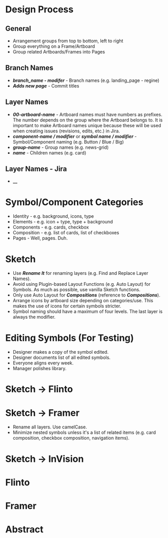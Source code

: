 # Design Process

## General
- Arrangement groups from top to bottom, left to right
- Group everything on a Frame/Artboard
- Group related Artboards/Frames into Pages

## Branch Names
- **_branch_name - modifer_** - Branch names (e.g. landing_page - regine)
- **_Adds new page_** - Commit titles

## Layer Names
- **_00-artboard-name_** - Artboard names must have numbers as prefixes. The number depends on the group where the Artboard belongs to. It is important to make Artboard names unique because these will be used when creating issues (revisions, edits, etc.) in Jira.
- **_component-name / modifier_** or **_symbol name / modifier_** - Symbol/Component naming (e.g. Button / Blue / Big)
- **_group-name_** - Group names (e.g. news-grid)
- **_name_** - Children names (e.g. card)

## Layer Names - Jira
- **__**

# Symbol/Component Categories
- Identity - e.g. background, icons, type
- Elements - e.g. icon + type, type + background
- Components - e.g. cards, checkbox
- Composition - e.g. list of cards, list of checkboxes
- Pages - Well, pages. Duh.

# Sketch
- Use **_Rename It_** for renaming layers (e.g. Find and Replace Layer Names).
- Avoid using Plugin-based Layout Functions (e.g. Auto Layout) for Symbols. As much as possible, use vanilla Sketch functions.
- Only use Auto Layout for **_Compositions_** (reference to **_Compositions_**).
- Arrange icons by artboard size depending on categories/use. This makes the use of icons for certain symbols stricter.
- Symbol naming should have a maximum of four levels. The last layer is always the modifier.
<!-- - When adding new symbols, add mini-instructions (e.g. use this button on yellow backgrounds) -->

# Editing Symbols (For Testing)
 - Designer makes a copy of the symbol edited.
 - Designer documents list of all edited symbols.
 - Everyone aligns every week.
 - Manager polishes library.

# Sketch -> Flinto

# Sketch -> Framer
- Rename all layers. Use camelCase.
- Minimize nested symbols unless it's a list of related items (e.g. card composition, checkbox composition, navigation items).

# Sketch -> InVision

# Flinto

# Framer

# Abstract
